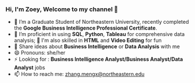 ### Hi, I'm Zoey, Welcome to my channel 👋

- 🔭 I’m a Graduate Student of Northeastern University, recently completed the **Google Business Intelligence Professional Certificate**.
- 🌱 I’m proficient in using **SQL**, **Python**, **Tableau** for comprehensive data analysis;
  🌱 I'm also skilled in **HTML** and **Video Editing** for fun
- 💬 Share ideas about **Business Intelligence** or **Data Analysis** with me
- 😄 Pronouns: she/her
- ⚡ Looking for : **Business Intelligence Analyst/Business Analyst/Data Analyst** jobs
- 📫 How to reach me: zhang.mengx@northeastern.edu
